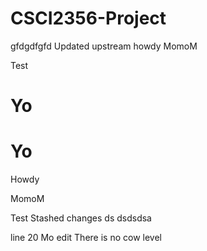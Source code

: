 # CSCI2356-Project

gfdgdfgfd
Updated upstream
howdy
MomoM

Test

Yo
=======
# Yo

Howdy

MomoM

Test
Stashed changes ds
dsdsdsa

line 20 Mo edit
There is no cow level
